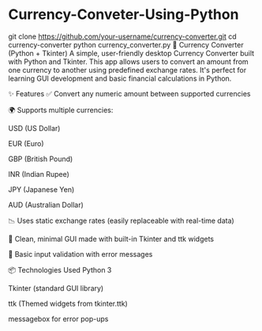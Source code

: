 # Currency-Conveter-Using-Python
git clone https://github.com/your-username/currency-converter.git
cd currency-converter
python currency_converter.py
💱 Currency Converter (Python + Tkinter)
A simple, user-friendly desktop Currency Converter built with Python and Tkinter. This app allows users to convert an amount from one currency to another using predefined exchange rates. It's perfect for learning GUI development and basic financial calculations in Python.

✨ Features
✅ Convert any numeric amount between supported currencies

🌍 Supports multiple currencies:

USD (US Dollar)

EUR (Euro)

GBP (British Pound)

INR (Indian Rupee)

JPY (Japanese Yen)

AUD (Australian Dollar)

📉 Uses static exchange rates (easily replaceable with real-time data)

🧰 Clean, minimal GUI made with built-in Tkinter and ttk widgets

🧪 Basic input validation with error messages

📦 Technologies Used
Python 3

Tkinter (standard GUI library)

ttk (Themed widgets from tkinter.ttk)

messagebox for error pop-ups

